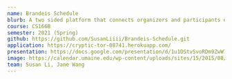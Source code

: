 ```yaml
---
name: Brandeis Schedule
blurb: A two sided platform that connects organizers and participants of student event organizer at Brandeis. Provide a one stop shop of all the resources needed for organizer to schedule and create a new event, and for participants to view and subscribe to events.
course: CS166B
semester: 2021 (Spring)
github: https://github.com/SusanLiiii/Brandeis-Schedule.git
application: https://cryptic-tor-08741.herokuapp.com/
presentation: https://docs.google.com/presentation/d/1u1DStvSvoRDm9ZwW7izeP2PTdt0Bvpv3JaRNdbf8VMQ/edit#slide=id.p
image: https://calendar.umaine.edu/wp-content/uploads/sites/15/2015/08/Calendarview-423x281.png
team: Susan Li, Jane Wang
---
```


